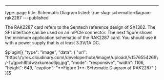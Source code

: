 ---
type: page
title: Schematic Diagram
listed: true
slug: schematic-diagram-rak2287
---published

The RAK2287 card refers to the Semtech reference design of SX1302. The SPI interface can be used on an mPCIe connector. The next figure shows the minimum application schematic of the RAK2287 card. You should use it with a power supply that is at least 3.3V/1A DC. 

$plugin[{
    "type": "image",
    "data": {
        "url": "https:\/\/res.cloudinary.com\/developerhub\/image\/upload\/v1576554269\/-1\/gpvh8ltdwzxkureac6jq.jpg",
        "mode": "responsive",
        "width": 1106,
        "height": 649,
        "caption": "**Figure 1**: Schematic Diagram of RAK2287"
    }
}]$

